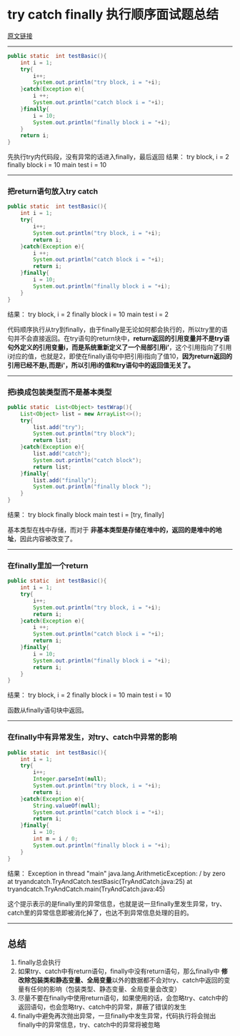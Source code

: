 # try catch finally 执行顺序面试题总结
[原文链接](https://www.cnblogs.com/superFish2016/p/6687549.html)

---
```java
public static  int testBasic(){
    int i = 1; 
    try{
        i++;
        System.out.println("try block, i = "+i);
    }catch(Exception e){
        i ++;
        System.out.println("catch block i = "+i);
    }finally{
        i = 10;
        System.out.println("finally block i = "+i);
    }
    return i;
}
```
先执行try内代码段，没有异常的话进入finally，最后返回
结果：
try block, i = 2
finally block i = 10
main test i = 10

---
### 把return语句放入try catch
```java
public static  int testBasic(){
    int i = 1; 
    try{
        i++;
        System.out.println("try block, i = "+i);
        return i;
    }catch(Exception e){
        i ++;
        System.out.println("catch block i = "+i);
        return i;
    }finally{
        i = 10;
        System.out.println("finally block i = "+i);
    }
}
```
结果：
try block, i = 2
finally block i = 10
main test i = 2

代码顺序执行从try到finally，由于finally是无论如何都会执行的，所以try里的语句并不会直接返回。在try语句的return块中，**return返回的引用变量并不是try语句外定义的引用变量i，而是系统重新定义了一个局部引用i’**，这个引用指向了引用i对应的值，也就是2，即使在finally语句中把引用i指向了值10，**因为return返回的引用已经不是i,而是i'，所以引用i的值和try语句中的返回值无关了。**

---
### 把i换成包装类型而不是基本类型
```java
public static  List<Object> testWrap(){
    List<Object> list = new ArrayList<>();
    try{
        list.add("try");
        System.out.println("try block");
        return list;
    }catch(Exception e){
        list.add("catch");
        System.out.println("catch block");
        return list;
    }finally{
        list.add("finally");
        System.out.println("finally block ");
    }
}
```
结果：
try block
finally block 
main test i = [try, finally]

基本类型在栈中存储，而对于 **非基本类型是存储在堆中的，返回的是堆中的地址**，因此内容被改变了。

---
### 在finally里加一个return
```java
public static  int testBasic(){
    int i = 1; 
    try{
        i++;
        System.out.println("try block, i = "+i);
        return i;
    }catch(Exception e){
        i ++;
        System.out.println("catch block i = "+i);
        return i;
    }finally{
        i = 10;
        System.out.println("finally block i = "+i);
        return i;
    }
}
```
结果：
try block, i = 2
finally block i = 10
main test i = 10

函数从finally语句块中返回。

---
### 在finally中有异常发生，对try、catch中异常的影响
```java
public static  int testBasic(){
    int i = 1; 
    try{
        i++;
        Integer.parseInt(null);
        System.out.println("try block, i = "+i);
        return i;
    }catch(Exception e){
        String.valueOf(null);
        System.out.println("catch block i = "+i);
        return i;
    }finally{
        i = 10;
        int m = i / 0;
        System.out.println("finally block i = "+i);
    }
}
```
结果：
Exception in thread "main" java.lang.ArithmeticException: / by zero
at tryandcatch.TryAndCatch.testBasic(TryAndCatch.java:25)
at tryandcatch.TryAndCatch.main(TryAndCatch.java:45)

这个提示表示的是finally里的异常信息，也就是说一旦finally里发生异常，try、catch里的异常信息即被消化掉了，也达不到异常信息处理的目的。


---
## 总结
1. finally总会执行
1. 如果try、catch中有return语句，finally中没有return语句，那么finally中 **修改除包装类和静态变量、全局变量**以外的数据都不会对try、catch中返回的变量有任何的影响（包装类型、静态变量、全局变量会改变）
1. 尽量不要在finally中使用return语句，如果使用的话，会忽略try、catch中的返回语句，也会忽略try、catch中的异常，屏蔽了错误的发生
1. finally中避免再次抛出异常，一旦finally中发生异常，代码执行将会抛出finally中的异常信息，try、catch中的异常将被忽略
